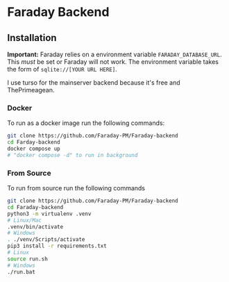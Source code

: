 # Faraday Backend

## Installation

**Important:** Faraday relies on a environment variable `FARADAY_DATABASE_URL`. This _must_ be set or Faraday will not work. The environment variable takes the form of `sqlite://[YOUR URL HERE]`.

I use turso for the mainserver backend because it's free and ThePrimeagean.

### Docker

To run as a docker image run the following commands:

```bash
git clone https://github.com/Faraday-PM/Faraday-backend
cd Farday-backend
docker compose up
# "docker compose -d" to run in background
```

### From Source

To run from source run the following commands

```bash
git clone https://github.com/Faraday-PM/Faraday-backend
cd Faraday-backend
python3 -m virtualenv .venv
# Linux/Mac
.venv/bin/activate
# Windows
. ./venv/Scripts/activate
pip3 install -r requirements.txt
# Linux
source run.sh
# Windows
./run.bat
```
